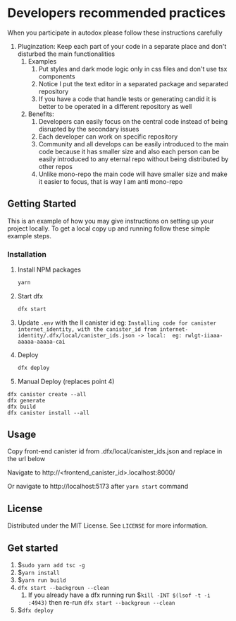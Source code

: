 # Developers recommended practices
When you participate in autodox please follow these instructions carefully
1. Pluginzation: Keep each part of your code in a separate place and don't disturbed the main functionalities
   1. Examples
      1. Put styles and dark mode logic only in css files and don't use tsx components
      2. Notice I put the text editor in a separated package and separated repository
      3. If you have a code that handle tests or generating candid it is better to be operated in a different repository as well
   2. Benefits:
      1. Developers can easily focus on the central code instead of being disrupted by the secondary issues
      2. Each developer can work on specific repository
      3. Community and all develops can be easily introduced to the main code because it has smaller size and also each person can be easily introduced to any eternal repo without being distributed by other repos
      4. Unlike mono-repo the main code will have smaller size and make it easier to focus, that is way I am anti mono-repo

<!-- GETTING STARTED -->

## Getting Started

This is an example of how you may give instructions on setting up your project locally.
To get a local copy up and running follow these simple example steps.

### Installation

1. Install NPM packages
   ```sh
   yarn
   ```
2. Start dfx
   ```sh
   dfx start
   ```
3. Update `.env` with the II canister id eg: `Installing code for canister internet_identity, with the canister_id from internet-identity/.dfx/local/canister_ids.json -> local:  eg: rwlgt-iiaaa-aaaaa-aaaaa-cai
`

4. Deploy
   ```sh
   dfx deploy
   ```
5. Manual Deploy (replaces point 4)

```
dfx canister create --all
dfx generate
dfx build
dfx canister install --all
```

<!-- USAGE EXAMPLES -->

## Usage

Copy front-end canister id from .dfx/local/canister_ids.json and replace in the url below

Navigate to http://<frontend_canister_id>.localhost:8000/

Or navigate to http://localhost:5173 after `yarn start` command

<!-- LICENSE -->

## License

Distributed under the MIT License. See `LICENSE` for more information.

## Get started
1. $`sudo yarn add tsc -g`
2. $`yarn install`
3. $`yarn run build`
4. `dfx start --backgroun --clean`
   1. If you already have a dfx running run $`kill -INT $(lsof -t -i :4943)` then re-run `dfx start --backgroun --clean`
5. $`dfx deploy`
